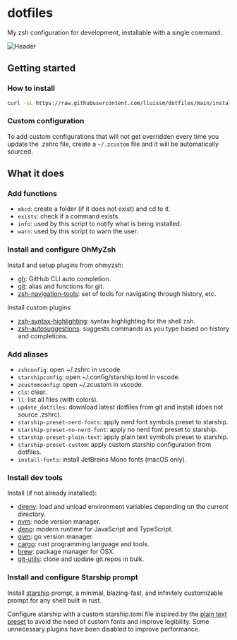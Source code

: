 # dotfiles

My zsh configuration for development, installable with a single command.

![Header](images/demo.gif)

## Getting started

### How to install

```bash
curl -sL https://raw.githubusercontent.com/lluissm/dotfiles/main/install.sh | sh
```

### Custom configuration

To add custom configurations that will not get overridden every time you update the .zshrc file, create a `~/.zcustom` file and it will be automatically sourced.

## What it does

### Add functions

- `mkcd`: create a folder (if it does not exist) and cd to it.
- `exists`: check if a command exists.
- `info`: used by this script to notify what is being installed.
- `warn`: used by this script to warn the user.

### Install and configure OhMyZsh

Install and setup plugins from ohmyzsh:

- [gh](https://github.com/ohmyzsh/ohmyzsh/tree/master/plugins/gh): GitHub CLI auto completion.
- [git](https://github.com/ohmyzsh/ohmyzsh/tree/master/plugins/git): alias and functions for git.
- [zsh-navigation-tools](https://github.com/ohmyzsh/ohmyzsh/tree/master/plugins/zsh-navigation-tools): set of tools for navigating through history, etc.

Install custom plugins

- [zsh-syntax-highlighting](https://github.com/zsh-users/zsh-syntax-highlighting): syntax highlighting for the shell zsh.
- [zsh-autosuggestions](https://github.com/zsh-users/zsh-autosuggestions): suggests commands as you type based on history and completions.

### Add aliases

- `zshconfig`: open ~/.zshrc in vscode.
- `starshipconfig`: open ~/.config/starship.toml in vscode.
- `zcustomconfig`: open ~/.zcustom in vscode.
- `cls`: clear.
- `ll`: list all files (with colors).
- `update_dotfiles`: download latest dotfiles from git and install (does not source .zshrc).
- `starship-preset-nerd-fonts`: apply nerd font symbols preset to starship.
- `starship-preset-no-nerd-font`: apply no nerd font preset to starship.
- `starship-preset-plain-text`: apply plain text symbols preset to starship.
- `starship-preset-custom`: apply custom starship configuration from dotfiles.
- `install-fonts`: install JetBrains Mono fonts (macOS only).

### Install dev tools

Install (if not already installed):

- [direnv](https://direnv.net/): load and unload environment variables depending on the current directory.
- [nvm](https://github.com/nvm-sh/nvm): node version manager.
- [deno](https://deno.land/): modern runtime for JavaScript and TypeScript.
- [gvm](https://github.com/moovweb/gvm): go version manager.
- [cargo](https://www.rust-lang.org/): rust programming language and tools.
- [brew](https://brew.sh/): package manager for OSX.
- [git-utils](https://github.com/lluissm/git-utils.git): clone and update git.repos in bulk.

### Install and configure Starship prompt

Install [starship](https://starship.rs/) prompt, a minimal, blazing-fast, and infinitely customizable prompt for any shell built in rust.

Configure starship with a custom starship.toml file inspired by the [plain text preset](https://starship.rs/presets/plain-text.html) to avoid the need of custom fonts and improve legibility. Some unnecessary plugins have been disabled to improve performance.

